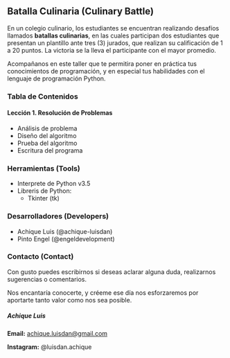 ## Batalla Culinaria (Culinary Battle)

En un colegio culinario, los estudiantes se encuentran realizando desafíos llamados **batallas culinarias**, en las cuales participan dos estudiantes que presentan un plantillo ante tres (3) jurados, que realizan su calificación de 1 a 20 puntos. La victoria se la lleva el participante con el mayor promedio.

Acompañanos en este taller que te permitira poner en práctica tus conocimientos de programación, y en especial tus habilidades con el lenguaje de programación Python.

### Tabla de Contenidos

#### Lección 1. Resolución de Problemas

* Análisis de problema
* Diseño del algoritmo
* Prueba del algoritmo
* Escritura del programa

### Herramientas (Tools)

* Interprete de Python v3.5
* Libreris de Python:
  * Tkinter (tk)

### Desarrolladores (Developers)

* Achique Luis (@achique-luisdan)
* Pinto Engel (@engeldevelopment)

### Contacto (Contact)

Con gusto puedes escribirnos si deseas aclarar alguna duda, realizarnos sugerencias o comentarios.

Nos encantaría conocerte, y créeme ese día nos esforzaremos por aportarte tanto valor como nos sea posible.

##### Achique Luis

**Email:**
achique.luisdan@gmail.com

**Instagram:**
@luisdan.achique